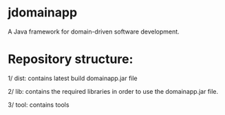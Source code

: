 # jdomainapp
A Java framework for domain-driven software development.

# Repository structure:

1/ dist: contains latest build domainapp.jar file

2/ lib: contains the required libraries in order to use the domainapp.jar file.

3/ tool: contains tools
